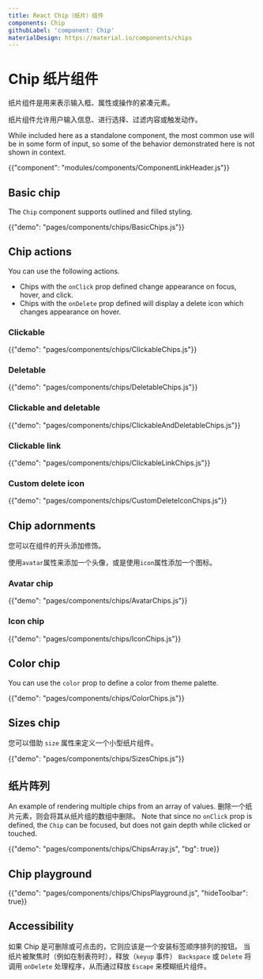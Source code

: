 ```yaml
---
title: React Chip（纸片）组件
components: Chip
githubLabel: 'component: Chip'
materialDesign: https://material.io/components/chips
---
```


# Chip 纸片组件

<p class="description">纸片组件是用来表示输入框、属性或操作的紧凑元素。</p>

纸片组件允许用户输入信息、进行选择、过滤内容或触发动作。

While included here as a standalone component, the most common use will be in some form of input, so some of the behavior demonstrated here is not shown in context.

{{"component": "modules/components/ComponentLinkHeader.js"}}

## Basic chip

The `Chip` component supports outlined and filled styling.

{{"demo": "pages/components/chips/BasicChips.js"}}

## Chip actions

You can use the following actions.

- Chips with the `onClick` prop defined change appearance on focus, hover, and click.
- Chips with the `onDelete` prop defined will display a delete icon which changes appearance on hover.

### Clickable

{{"demo": "pages/components/chips/ClickableChips.js"}}

### Deletable

{{"demo": "pages/components/chips/DeletableChips.js"}}

### Clickable and deletable

{{"demo": "pages/components/chips/ClickableAndDeletableChips.js"}}

### Clickable link

{{"demo": "pages/components/chips/ClickableLinkChips.js"}}

### Custom delete icon

{{"demo": "pages/components/chips/CustomDeleteIconChips.js"}}

## Chip adornments

您可以在组件的开头添加修饰。

使用`avatar`属性来添加一个头像，或是使用`icon`属性添加一个图标。

### Avatar chip

{{"demo": "pages/components/chips/AvatarChips.js"}}

### Icon chip

{{"demo": "pages/components/chips/IconChips.js"}}

## Color chip

You can use the `color` prop to define a color from theme palette.

{{"demo": "pages/components/chips/ColorChips.js"}}

## Sizes chip

您可以借助 `size` 属性来定义一个小型纸片组件。

{{"demo": "pages/components/chips/SizesChips.js"}}

## 纸片阵列

An example of rendering multiple chips from an array of values. 删除一个纸片元素，则会将其从纸片组的数组中删除。 Note that since no `onClick` prop is defined, the `Chip` can be focused, but does not gain depth while clicked or touched.

{{"demo": "pages/components/chips/ChipsArray.js", "bg": true}}

## Chip playground

{{"demo": "pages/components/chips/ChipsPlayground.js", "hideToolbar": true}}

## Accessibility

如果 Chip 是可删除或可点击的，它则应该是一个安装标签顺序排列的按钮。 当纸片被聚焦时（例如在制表符时），释放（`keyup` 事件） `Backspace` 或 `Delete` 将调用 `onDelete` 处理程序，从而通过释放 `Escape` 来模糊纸片组件。
